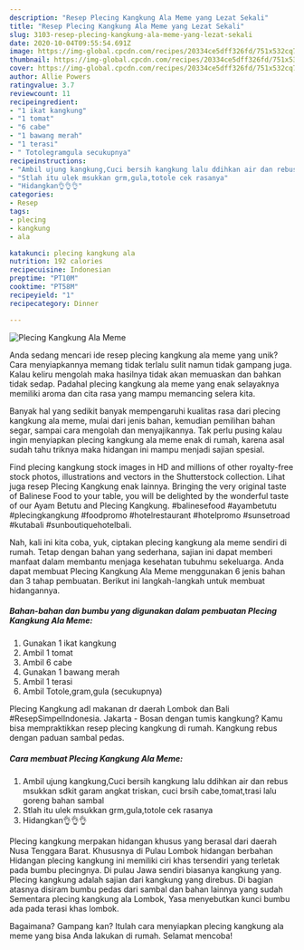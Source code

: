 ```yaml
---
description: "Resep Plecing Kangkung Ala Meme yang Lezat Sekali"
title: "Resep Plecing Kangkung Ala Meme yang Lezat Sekali"
slug: 3103-resep-plecing-kangkung-ala-meme-yang-lezat-sekali
date: 2020-10-04T09:55:54.691Z
image: https://img-global.cpcdn.com/recipes/20334ce5dff326fd/751x532cq70/plecing-kangkung-ala-meme-foto-resep-utama.jpg
thumbnail: https://img-global.cpcdn.com/recipes/20334ce5dff326fd/751x532cq70/plecing-kangkung-ala-meme-foto-resep-utama.jpg
cover: https://img-global.cpcdn.com/recipes/20334ce5dff326fd/751x532cq70/plecing-kangkung-ala-meme-foto-resep-utama.jpg
author: Allie Powers
ratingvalue: 3.7
reviewcount: 11
recipeingredient:
- "1 ikat kangkung"
- "1 tomat"
- "6 cabe"
- "1 bawang merah"
- "1 terasi"
- " Totolegramgula secukupnya"
recipeinstructions:
- "Ambil ujung kangkung,Cuci bersih kangkung lalu ddihkan air dan rebus msukkan sdkit garam angkat triskan, cuci brsih cabe,tomat,trasi lalu goreng bahan sambal"
- "Stlah itu ulek msukkan grm,gula,totole cek rasanya"
- "Hidangkan👌👌👌"
categories:
- Resep
tags:
- plecing
- kangkung
- ala

katakunci: plecing kangkung ala 
nutrition: 192 calories
recipecuisine: Indonesian
preptime: "PT10M"
cooktime: "PT58M"
recipeyield: "1"
recipecategory: Dinner

---
```



![Plecing Kangkung Ala Meme](https://img-global.cpcdn.com/recipes/20334ce5dff326fd/751x532cq70/plecing-kangkung-ala-meme-foto-resep-utama.jpg)

Anda sedang mencari ide resep plecing kangkung ala meme yang unik? Cara menyiapkannya memang tidak terlalu sulit namun tidak gampang juga. Kalau keliru mengolah maka hasilnya tidak akan memuaskan dan bahkan tidak sedap. Padahal plecing kangkung ala meme yang enak selayaknya memiliki aroma dan cita rasa yang mampu memancing selera kita.

Banyak hal yang sedikit banyak mempengaruhi kualitas rasa dari plecing kangkung ala meme, mulai dari jenis bahan, kemudian pemilihan bahan segar, sampai cara mengolah dan menyajikannya. Tak perlu pusing kalau ingin menyiapkan plecing kangkung ala meme enak di rumah, karena asal sudah tahu triknya maka hidangan ini mampu menjadi sajian spesial.

Find plecing kangkung stock images in HD and millions of other royalty-free stock photos, illustrations and vectors in the Shutterstock collection. Lihat juga resep Plecing Kangkung enak lainnya. Bringing the very original taste of Balinese Food to your table, you will be delighted by the wonderful taste of our Ayam Betutu and Plecing Kangkung. #balinesefood #ayambetutu #plecingkangkung #foodpromo #hotelrestaurant #hotelpromo #sunsetroad #kutabali #sunboutiquehotelbali.


Nah, kali ini kita coba, yuk, ciptakan plecing kangkung ala meme sendiri di rumah. Tetap dengan bahan yang sederhana, sajian ini dapat memberi manfaat dalam membantu menjaga kesehatan tubuhmu sekeluarga. Anda dapat membuat Plecing Kangkung Ala Meme menggunakan 6 jenis bahan dan 3 tahap pembuatan. Berikut ini langkah-langkah untuk membuat hidangannya.

<!--inarticleads1-->

##### Bahan-bahan dan bumbu yang digunakan dalam pembuatan Plecing Kangkung Ala Meme:

1. Gunakan 1 ikat kangkung
1. Ambil 1 tomat
1. Ambil 6 cabe
1. Gunakan 1 bawang merah
1. Ambil 1 terasi
1. Ambil  Totole,gram,gula (secukupnya)


Plecing Kangkung adl makanan dr daerah Lombok dan Bali #ResepSimpelIndonesia. Jakarta - Bosan dengan tumis kangkung? Kamu bisa mempraktikkan resep plecing kangkung di rumah. Kangkung rebus dengan paduan sambal pedas. 

<!--inarticleads2-->

##### Cara membuat Plecing Kangkung Ala Meme:

1. Ambil ujung kangkung,Cuci bersih kangkung lalu ddihkan air dan rebus msukkan sdkit garam angkat triskan, cuci brsih cabe,tomat,trasi lalu goreng bahan sambal
1. Stlah itu ulek msukkan grm,gula,totole cek rasanya
1. Hidangkan👌👌👌


Plecing kangkung merpakan hidangan khusus yang berasal dari daerah Nusa Tenggara Barat. Khususnya di Pulau Lombok hidangan berbahan Hidangan plecing kangkung ini memiliki ciri khas tersendiri yang terletak pada bumbu plecingnya. Di pulau Jawa sendiri biasanya kangkung yang. Plecing kangkung adalah sajian dari kangkung yang direbus. Di bagian atasnya disiram bumbu pedas dari sambal dan bahan lainnya yang sudah Sementara plecing kangkung ala Lombok, Yasa menyebutkan kunci bumbu ada pada terasi khas lombok. 

Bagaimana? Gampang kan? Itulah cara menyiapkan plecing kangkung ala meme yang bisa Anda lakukan di rumah. Selamat mencoba!
